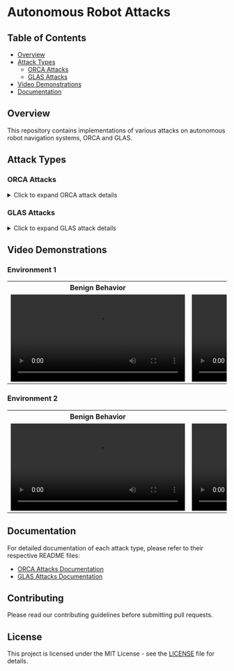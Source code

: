 # Autonomous Robot Attacks

## Table of Contents
- [Overview](#overview)
- [Attack Types](#attack-types)
  - [ORCA Attacks](#orca-attacks)
  - [GLAS Attacks](#glas-attacks)
- [Video Demonstrations](#video-demonstrations)
- [Documentation](#documentation)

## Overview

This repository contains implementations of various attacks on autonomous robot navigation systems, ORCA and GLAS.

## Attack Types

### ORCA Attacks
<details>
<summary>Click to expand ORCA attack details</summary>

[View full ORCA documentation](./Attacks/orca/README.md)

```bash
# Include contents of ./Attacks/orca/README.md here
{orca_readme_content}
```
</details>

### GLAS Attacks
<details>
<summary>Click to expand GLAS attack details</summary>

[View full GLAS documentation](./Attacks/glas/README.md)

```bash
# Include contents of ./Attacks/glas/README.md here
{glas_readme_content}
```
</details>

## Video Demonstrations

### Environment 1
<table>
  <tr>
    <th>Benign Behavior</th>
    <th>Under Attack</th>
  </tr>
  <tr>
    <td>
      <video width="400" controls>
        <source src="./Videos/glas/env1/benign.mp4" type="video/mp4">
        Your browser does not support the video tag.
      </video>
    </td>
    <td>
      <video width="400" controls>
        <source src="./Videos/glas/env1/attack.mp4" type="video/mp4">
        Your browser does not support the video tag.
      </video>
    </td>
  </tr>
</table>

### Environment 2
<table>
  <tr>
    <th>Benign Behavior</th>
    <th>Under Attack</th>
  </tr>
  <tr>
    <td>
      <video width="400" controls>
        <source src="./Videos/glas/env2/benign.mp4" type="video/mp4">
        Your browser does not support the video tag.
      </video>
    </td>
    <td>
      <video width="400" controls>
        <source src="./Videos/glas/env2/attack.mp4" type="video/mp4">
        Your browser does not support the video tag.
      </video>
    </td>
  </tr>
</table>

<!-- Repeat similar tables for environments 3-10 -->

## Documentation

For detailed documentation of each attack type, please refer to their respective README files:
- [ORCA Attacks Documentation](./Attacks/orca/README.md)
- [GLAS Attacks Documentation](./Attacks/glas/README.md)

## Contributing

Please read our contributing guidelines before submitting pull requests.

## License

This project is licensed under the MIT License - see the [LICENSE](LICENSE) file for details.